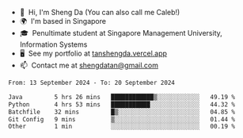 <!---
tan-sd/tan-sd is a ✨ special ✨ repository because its `README.md` (this file) appears on your GitHub profile.
You can click the Preview link to take a look at your changes.
--->
- 👋  Hi, I'm Sheng Da (You can also call me Caleb!)
- 🌍  I'm based in Singapore
- 🎓  Penultimate student at Singapore Management University, Information Systems
- 🖥️  See my portfolio at [tanshengda.vercel.app](https://tanshengda.vercel.app/)
- 📫  Contact me at [shengdatan@gmail.com](mailto:shengdatan@gmail.com)

<!--START_SECTION:waka-->

```txt
From: 13 September 2024 - To: 20 September 2024

Java         5 hrs 26 mins   ████████████▒░░░░░░░░░░░░   49.19 %
Python       4 hrs 53 mins   ███████████░░░░░░░░░░░░░░   44.32 %
Batchfile    32 mins         █▒░░░░░░░░░░░░░░░░░░░░░░░   04.85 %
Git Config   9 mins          ▒░░░░░░░░░░░░░░░░░░░░░░░░   01.44 %
Other        1 min           ░░░░░░░░░░░░░░░░░░░░░░░░░   00.19 %
```

<!--END_SECTION:waka-->
